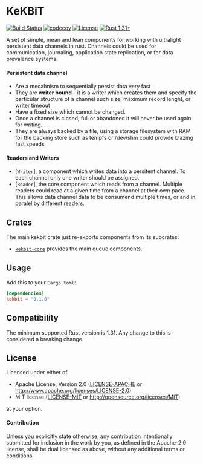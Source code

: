 # KeKBiT
[![Build Status](https://travis-ci.org/motoras/kekbit.svg?branch=master)](https://travis-ci.org/motoras/kekbit)
[![codecov](https://codecov.io/gh/motoras/kekbit/branch/master/graph/badge.svg)](https://codecov.io/gh/motoras/kekbit) 
[![License](https://img.shields.io/badge/license-MIT%2FApache--2.0-blue.svg)](
https://github.com/motoras/kekbit)
[![Rust 1.31+](https://img.shields.io/badge/rust-1.31+-informational.svg)](
https://www.rust-lang.org)

A set of simple, mean and lean components for working with ultralight persistent data channels in rust. Channels could be used for communication, journaling, application state replication, or for data prevalence systems.

#### Persistent data channel
* Are a mecahnism to sequentially persist data very fast
* They are **writer bound** - it is a writer which creates them and specify the particular structure of a channel such size, maximum record lenght, or writer timeout
* Have a fixed size which cannot be changed. 
* Once a channel is closed, full or abandoned it will never be used again for writing. 
* They are always backed by a file, using a storage filesystem with RAM for the backing store such as tempfs or /dev/shm could provide blazing fast speeds

#### Readers and  Writers

* [`Writer`], a component which writes data into a persitent channel. To each channel only one writer should be assigned. 
* [`Reader`], the core component which reads from a channel. Multiple readers could read at a given time from a channel at their own pace. This allows data channel data to be consumend multiple times, or and in paralel by different  readers.


## Crates
The main kekbit crate just re-exports components from its subcrates:
* [`kekbit-core`](kekbit-core) provides the main queue components. 

## Usage

Add this to your `Cargo.toml`:

```toml
[dependencies]
kekbit = "0.1.0"
```

## Compatibility

The minimum supported Rust version is 1.31. Any change to this is considered a breaking change.

## License

Licensed under either of

 * Apache License, Version 2.0 ([LICENSE-APACHE](LICENSE-APACHE) or http://www.apache.org/licenses/LICENSE-2.0)
 * MIT license ([LICENSE-MIT](LICENSE-MIT) or http://opensource.org/licenses/MIT)

at your option.

#### Contribution

Unless you explicitly state otherwise, any contribution intentionally submitted
for inclusion in the work by you, as defined in the Apache-2.0 license, shall be
dual licensed as above, without any additional terms or conditions.

